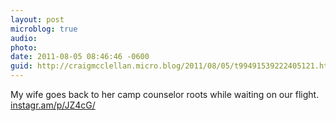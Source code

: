 ```yaml
---
layout: post
microblog: true
audio: 
photo: 
date: 2011-08-05 08:46:46 -0600
guid: http://craigmcclellan.micro.blog/2011/08/05/t99491539222405121.html
---
```

My wife goes back to her camp counselor roots while waiting on our flight.  [instagr.am/p/JZ4cG/](http://instagr.am/p/JZ4cG/)
